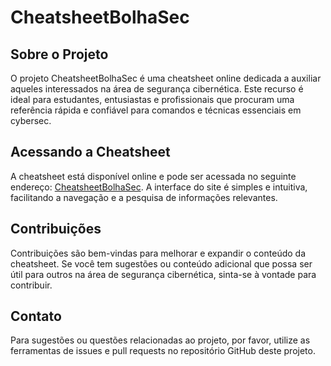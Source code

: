 # CheatsheetBolhaSec

## Sobre o Projeto
O projeto CheatsheetBolhaSec é uma cheatsheet online dedicada a auxiliar aqueles interessados na área de segurança cibernética. Este recurso é ideal para estudantes, entusiastas e profissionais que procuram uma referência rápida e confiável para comandos e técnicas essenciais em cybersec.

## Acessando a Cheatsheet
A cheatsheet está disponível online e pode ser acessada no seguinte endereço: [CheatsheetBolhaSec](https://cheatsheetbolhasec.netlify.app). A interface do site é simples e intuitiva, facilitando a navegação e a pesquisa de informações relevantes.

## Contribuições
Contribuições são bem-vindas para melhorar e expandir o conteúdo da cheatsheet. Se você tem sugestões ou conteúdo adicional que possa ser útil para outros na área de segurança cibernética, sinta-se à vontade para contribuir.

## Contato
Para sugestões ou questões relacionadas ao projeto, por favor, utilize as ferramentas de issues e pull requests no repositório GitHub deste projeto.
